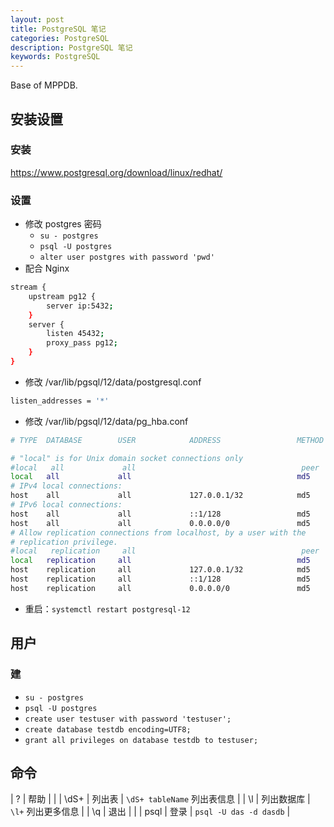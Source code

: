 ```yaml
---
layout: post
title: PostgreSQL 笔记
categories: PostgreSQL
description: PostgreSQL 笔记
keywords: PostgreSQL
---
```



Base of MPPDB.

## 安装设置
### 安装
<https://www.postgresql.org/download/linux/redhat/>

### 设置
- 修改 postgres 密码
  - `su - postgres`
  - `psql -U postgres`
  - `alter user postgres with password 'pwd'`
- 配合 Nginx
```bash
stream {
    upstream pg12 {
        server ip:5432;
    }
    server {
        listen 45432;
        proxy_pass pg12;
    }
}
```
- 修改 /var/lib/pgsql/12/data/postgresql.conf

```bash
listen_addresses = '*'
```
- 修改 /var/lib/pgsql/12/data/pg_hba.conf

```bash
# TYPE  DATABASE        USER            ADDRESS                 METHOD

# "local" is for Unix domain socket connections only
#local   all             all                                     peer
local   all             all                                     md5
# IPv4 local connections:
host    all             all             127.0.0.1/32            md5
# IPv6 local connections:
host    all             all             ::1/128                 md5
host    all             all             0.0.0.0/0               md5
# Allow replication connections from localhost, by a user with the
# replication privilege.
#local   replication     all                                     peer
local   replication     all                                     md5
host    replication     all             127.0.0.1/32            md5
host    replication     all             ::1/128                 md5
host    replication     all             0.0.0.0/0               md5
```
- 重启：`systemctl restart postgresql-12`

## 用户
### 建
- `su - postgres`
- `psql -U postgres`
- `create user testuser with password 'testuser';`
- `create database testdb encoding=UTF8;`
- `grant all privileges on database testdb to testuser;`

## 命令

| \? | 帮助 |  |
| \dS+ | 列出表 | `\dS+ tableName` 列出表信息 |
| \l | 列出数据库 | `\l+` 列出更多信息 |
| \q | 退出 |  |
| psql | 登录 | `psql -U das -d dasdb` |

